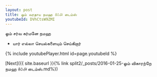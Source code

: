 ```yaml
---
layout: post
title: ஓம் வரதாய நமஹ ௧௦௮ டைம்ஸ்
youtubeId: DVhCtsW9ZMI
---
```

 
 
 ஓம் சர்வ கர்மனே நமஹ  
 
 -  யார் எல்லா செயல்களையும் செய்கிறார் 
 
  
 
  
 
 
 
 
 
 


{% include youtubePlayer.html id=page.youtubeId %}
 
[Next]({{ site.baseurl }}{% link  split2/_posts/2016-01-25-ஓம் விகாரற்றே நமஹ ௧௦௮ டைம்ஸ்.md%})
 
